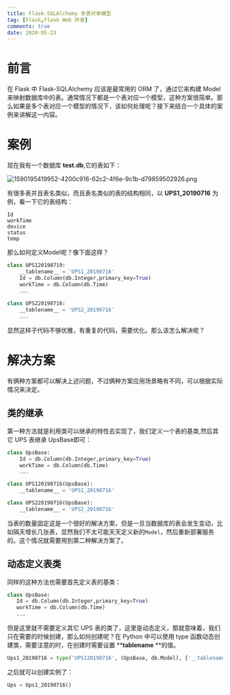 ```yaml
---
title: Flask-SQLAlchemy 多表对单模型
tag: [Flask,Flask Web 开发]
comments: true
date: 2020-05-23
---
```




# 前言
在 Flask 中 Flask-SQLAlchemy 应该是最常用的 ORM 了，通过它来构建 Model  来映射数据库中的表。通常情况下都是一个表对应一个模型，这种方案很简单。那么如果是多个表对应一个模型的情况下，该如何处理呢？接下来结合一个具体的案例来讲解这一内容。

# 案例
现在我有一个数据库 **test.db**,它的表如下：

![1590195419952-4200c916-62c2-4f6e-9c1b-d79859502926.png](http://ww1.sinaimg.cn/large/006wYWbGly1gf74p3v35jj30cc0eg0uy.jpg)

有很多表并且表名类似，而且表名类似的表的结构相同，以 **UPS1_20190716** 为例，看一下它的表结构：
```shell
Id
workTime
device
status
temp
```

那么如何定义Model呢？像下面这样？

```python
class UPS120190719:
	__tablename__ = 'UPS1_20190716'
	Id = db.Column(db.Integer,primary_key=True)
	workTime = db.Column(db.Time)
	...
    
class UPS220190716:
	__tablename__ = 'UPS2_20190716'
	...
```

显然这样子代码不够优雅，有重复的代码，需要优化。那么该怎么解决呢？

# 解决方案

有俩种方案都可以解决上述问题，不过俩种方案应用场景略有不同，可以根据实际情况来决定。

## 类的继承
第一种方法就是利用类可以继承的特性去实现了，我们定义一个表的基类,然后其它 UPS 表继承 UpsBase即可：

```python
class UpsBase:
	Id = db.Column(db.Integer,primary_key=True)
   	workTime = db.Column(db.Time)
   	...

class UPS120190716(UpsBase):
	__tablename__ = 'UPS1_20190716'

class UPS220190716(UpsBase):
	__tablename__ = 'UPS2_20190716'
```



当表的数量固定这是一个很好的解决方案，但是一旦当数据库的表会发生变动，比如隔天增长几张表，显然我们不太可能天天定义新的`Model`，然后重新部署服务的。这个情况就需要用到第二种解决方案了。

## 动态定义表类
同样的这种方法也需要首先定义表的基类：
```python
class UpsBase:
   Id = db.Column(db.Integer,primary_key=True)
   workTime = db.Column(db.Time)
   ...
```

但是这里就不需要定义其它 UPS 表的类了，这里是动态定义，那就意味着，我们只在需要的时候创建，那么如何创建呢？在 Python 中可以使用 type 函数动态创建类，需要注意的时，在创建时需要设置 **__tablename__ **的值。

```python
Ups1_20190716 = type('UPS120190716', (UpsBase, db.Model), {'__tablename__':'UPS1_20190716'})
```

之后就可以创建实例了：

```python
Ups = Ups1_20190716()
```

